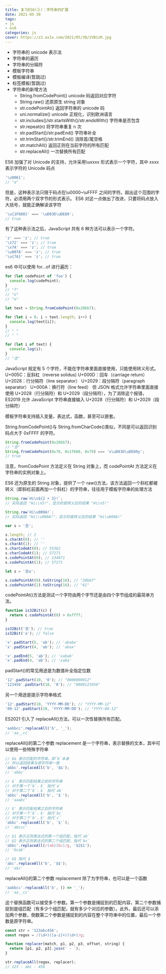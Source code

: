 ```yaml
---
title: 复习ES6(三)：字符串的扩展 
date: 2021-05-30 
tags:
- js
- es6
categories: js
cover: https://z3.ax1x.com/2021/05/30/2VB1zR.jpg
---
```


- 字符串的 unicode 表示法
- 字符串的遍历
- 字符串的分隔符
- 模板字符串
- 模板编译(暂跳过)
- 标签模板(暂跳过)
- 字符串的新增方法
  - String.fromCodePoint() unicode 码返回对应字符
  - String.raw() 还原原生 string 对象
  - str.codePointAt() 返回字符串的 unicode 码
  - uni.normalize() unicode 正规化，识别欧洲语言
  - str.includes()/str.startsWith()/str.endsWith() 字符串是否包含
  - str.repeat(n) 将字符串重复 n 次
  - str.padStart()/str.padEnd() 字符串补全
  - str.trimStart()/str.trimEnd() 消除首/尾空格
  - str.matchAll() 返回正则在当前字符的所有匹配
  - str.replaceAll() 一次替换所有匹配

ES6 加强了对 Unicode 的支持，允许采用\uxxxx 形式表示一个字符，其中 xxxx 表示字符的 Unicode 码点

```javascript
'\u0061';
// "a"
```

但是，这种表示法只限于码点在\u0000~\uFFFF 之间的字符。超出这个范围的字符，必须用两个双字节的形式表示。
ES6 对这一点做出了改进，只要将码点放入大括号，就能正确解读该字符

```javascript
'\u{1F680}' === '\uD83D\uDE80';
// true
```

有了这种表示法之后，JavaScript 共有 6 种方法可以表示一个字符。

```javascript
'z' === 'z'; // true
'\172' === 'z'; // true
'\x7A' === 'z'; // true
'\u007A' === 'z'; // true
'\u{7A}' === 'z'; // true
```

es6 中可以使用 for...of 进行遍历：

```javascript
for (let codePoint of 'foo') {
  console.log(codePoint);
}
// "f"
// "o"
// "o"
```

```javascript
let text = String.fromCodePoint(0x20bb7);

for (let i = 0; i < text.length; i++) {
  console.log(text[i]);
}
// " "
// " "

for (let i of text) {
  console.log(i);
}
// "𠮷"
```

JavaScript 规定有 5 个字符，不能在字符串里面直接使用，只能使用转义形式。
U+005C：反斜杠（reverse solidus)
U+000D：回车（carriage return）
U+2028：行分隔符（line separator）
U+2029：段分隔符（paragraph separator）
U+000A：换行符（line feed）
但 JSON 格式允许字符串里面直接使用 U+2028（行分隔符）和 U+2029（段分隔符），为了消除这个报错，ES2019 允许 JavaScript 字符串直接输入 U+2028（行分隔符）和 U+2029（段分隔符）

模板字符串支持插入变量，表达式，函数，甚至可以嵌套。

String.fromCodePoint()与 String.fromCharCode()类似，不同是可以返回识别码点大于 0xFFFF 的字符。

```javascript
String.fromCodePoint(0x20bb7);
// "𠮷"
String.fromCodePoint(0x78, 0x1f680, 0x79) === 'x\uD83D\uDE80y';
// true
```

注意，fromCodePoint 方法定义在 String 对象上，而 codePointAt 方法定义在字符串的实例对象上。

ES6 还为原生的 String 对象，提供了一个 raw()方法，该方法返回一个斜杠都被转义（即斜杠前面再加一个斜杠）的字符串，往往用于模板字符串的处理方法

```javascript
String.raw`Hi\n${2 + 3}!`;
// 实际返回 "Hi\\n5!"，显示的是转义后的结果 "Hi\n5!"

String.raw`Hi\u000A!`;
// 实际返回 "Hi\\u000A!"，显示的是转义后的结果 "Hi\u000A!"
```

```javascript
var s = '𠮷';

s.length; // 2
s.charAt(0); // ''
s.charAt(1); // ''
s.charCodeAt(0); // 55362
s.charCodeAt(1); // 57271
s.codePointAt(0); // 134071
s.codePointAt(1); // 57271
```

```javascript
let s = '𠮷a';

s.codePointAt(0).toString(16); // "20bb7"
s.codePointAt(2).toString(16); // "61"
```

codePointAt()方法是测试一个字符由两个字节还是由四个字节组成的最简单方法。

```javascript
function is32Bit(c) {
  return c.codePointAt(0) > 0xffff;
}

is32Bit('𠮷'); // true
is32Bit('a'); // false
```

```javascript
'x'.padStart(5, 'ab'); // 'ababx'
'x'.padStart(4, 'ab'); // 'abax'

'x'.padEnd(5, 'ab'); // 'xabab'
'x'.padEnd(4, 'ab'); // 'xaba'
```

padStart()的常见用途是为数值补全指定位数

```javascript
'12'.padStart(10, '0'); // "0000000012"
'123456'.padStart(10, '0'); // "0000123456"
```

另一个用途是提示字符串格式

```javascript
'12'.padStart(10, 'YYYY-MM-DD'); // "YYYY-MM-12"
'09-12'.padStart(10, 'YYYY-MM-DD'); // "YYYY-09-12"
```

ES2021 引入了 replaceAll()方法，可以一次性替换所有匹配。

```javascript
'aabbcc'.replaceAll('b', '_');
// 'aa__cc'
```

replaceAll()的第二个参数 replacement 是一个字符串，表示替换的文本，其中可以使用一些特殊字符串

```javascript
// $& 表示匹配的字符串，即`b`本身
// 所以返回结果与原字符串一致
'abbc'.replaceAll('b', '$&');
// 'abbc'

// $` 表示匹配结果之前的字符串
// 对于第一个`b`，$` 指代`a`
// 对于第二个`b`，$` 指代`ab`
'abbc'.replaceAll('b', '$`');
// 'aaabc'

// $' 表示匹配结果之后的字符串
// 对于第一个`b`，$' 指代`bc`
// 对于第二个`b`，$' 指代`c`
'abbc'.replaceAll('b', `$'`);
// 'abccc'

// $1 表示正则表达式的第一个组匹配，指代`ab`
// $2 表示正则表达式的第二个组匹配，指代`bc`
'abbc'.replaceAll(/(ab)(bc)/g, '$2$1');
// 'bcab'

// $$ 指代 $
'abc'.replaceAll('b', '$$');
// 'a$c'
```

replaceAll()的第二个参数 replacement 除了为字符串，也可以是一个函数

```javascript
'aabbcc'.replaceAll('b', () => '_');
// 'aa__cc'
```

这个替换函数可以接受多个参数。第一个参数是捕捉到的匹配内容，第二个参数捕捉到是组匹配（有多少个组匹配，就有多少个对应的参数）。此外，最后还可以添加两个参数，倒数第二个参数是捕捉到的内容在整个字符串中的位置，最后一个参数是原字符串。

```javascript
const str = '123abc456';
const regex = /(\d+)([a-z]+)(\d+)/g;

function replacer(match, p1, p2, p3, offset, string) {
  return [p1, p2, p3].join(' - ');
}

str.replaceAll(regex, replacer);
// 123 - abc - 456
```
